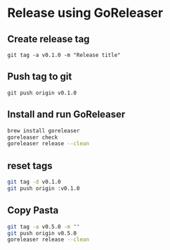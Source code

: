 # Release using GoReleaser

## Create release tag
`git tag -a v0.1.0 -m "Release title"`

## Push tag to git
`git push origin v0.1.0`

## Install and run GoReleaser
``` sh
brew install goreleaser
goreleaser check
goreleaser release --clean
```

## reset tags
``` sh
git tag -d v0.1.0
git push origin :v0.1.0
```

## Copy Pasta
``` sh
git tag -a v0.5.0 -m ""
git push origin v0.5.0
goreleaser release --clean
```
